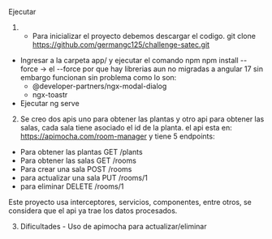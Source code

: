 Ejecutar

1. - Para inicializar el proyecto debemos descargar el codigo. 
  git clone https://github.com/germangc125/challenge-satec.git
- Ingresar a la carpeta app/ y ejecutar el comando npm npm install --force ->  el --force por que hay librerias aun no migradas a angular 17 sin embargo funcionan sin problema como lo son: 
  * @developer-partners/ngx-modal-dialog 
  * ngx-toastr
- Ejecutar ng serve 

2. Se creo dos apis uno para obtener las plantas y otro api para obtener las salas, cada sala tiene asociado el id de la planta.
el api esta en:  https://apimocha.com/room-manager
y tiene 5 endpoints:
  - Para obtener las plantas GET 	/plants
  - Para obtener las salas GET 	/rooms
  - Para crear una sala POST /rooms
  - para actualizar una sala PUT /rooms/1
  - para eliminar DELETE 	/rooms/1


  Este proyecto usa interceptores, servicios, componentes, entre otros, se considera que el api ya trae los datos procesados.


  3. Dificultades - Uso de apimocha para actualizar/eliminar



